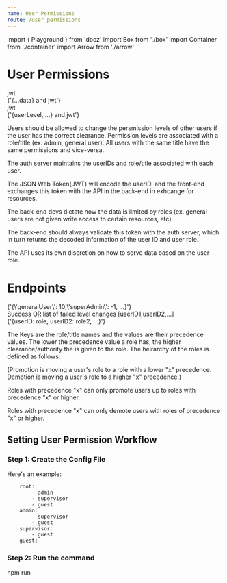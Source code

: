 ```yaml
---
name: User Permissions
route: /user_permissions
---
```


import { Playground } from 'docz'
import Box from './box'
import Container from './container'
import Arrow from './arrow'

# User Permissions

<Container>
    <Box borderColor="black" text="Client"/>
    <Container orientation="column">
        <Arrow scale=".5">
            <div>
                jwt
            </div>
        </Arrow>
        <Arrow inverseArrow={true} scale=".5">
            <div>
                {'{...data} and jwt'}
            </div>
        </Arrow>
    </Container>
        <Box borderColor="black" text="API"/>
    <Container orientation="column">
        <Arrow scale=".5">
            <div>
                jwt
            </div>
        </Arrow>
        <Arrow inverseArrow={true} scale=".5">
            <div>
                {'{userLevel, ...} and jwt'}
            </div>
        </Arrow>
    </Container>
    <Box borderColor="black" text="Auth Server"/>
</Container>

Users should be allowed to change the persmission levels of other users if the user has the correct clearance.
Permission levels are associated with a role/title (ex. admin, general user).
All users with the same title have the same permissions and vice-versa.

The auth server maintains the userIDs and role/title associated with each user.

The JSON Web Token(JWT) will encode the userID. and the front-end exchanges this token with the API in the back-end in exhcange for resources.

The back-end devs dictate how the data is limited by roles (ex. general users are not given write access to certain resources, etc).

The back-end should always validate this token with the auth server, which in turn returns the decoded information of the user ID and user role.

The API uses its own discretion on how to serve data based on the user role.

# Endpoints

<Container orientation="column">
    <Container jC="space-between">
        <Box borderColor="black" text="GET /roles"/>
        <Arrow scale=".75">
            <div style={{padding: '.5rem'}}>
                {'{\'generalUser\': 10,\'superAdmin\': -1, ...}'}
            </div>
        </Arrow>
        <Box borderColor="black" text="Client"/>
    </Container>
        <Container jC={'space-between'}>
        <Box borderColor="black" text="POST /roleChange"/>
        <Container orientation="column">
            <Arrow scale=".5">
                <div style={{padding: '.5rem'}}>
                    Success OR list of failed level changes [userID1,userID2,...]
                </div>
            </Arrow>
                    <Arrow inverseArrow={true} scale=".5">
                <div style={{padding: '.5rem'}}>
                    {'{userID: role, userID2: role2, ...}'}
                </div>
            </Arrow>
        </Container>
        <Box borderColor="black" text="Client"/>
    </Container>
</Container>

The Keys are the role/title names and the values are their precedence values. The lower the precedence value a role has, the higher clearance/authority the is given to the role.
The heirarchy of the roles is defined as follows:

(Promotion is moving a user's role to a role with a lower "x" precedence. Demotion is moving a user's role to a higher "x" precedence.)

Roles with precedence "x" can only promote users up to roles with precedence "x" or higher.

Roles with precedence "x" can only demote users with roles of precedence "x" or higher.

## Setting User Permission Workflow

### Step 1: Create the Config File

Here's an example:

```roles:
    root:
        - admin
        - supervisor
        - guest
    admin:
        - supervisor
        - guest
    supervisor:
        - guest
    guest:
```

### Step 2: Run the command

npm run
